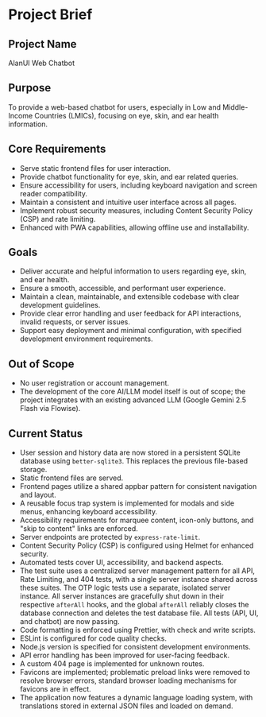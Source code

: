 <!-- Alan UI - projectbrief.md | 19th June 2025, WJW -->

# Project Brief

## Project Name
AlanUI Web Chatbot

## Purpose
To provide a web-based chatbot for users, especially in Low and Middle-Income Countries (LMICs), focusing on eye, skin, and ear health information.

## Core Requirements
- Serve static frontend files for user interaction.
- Provide chatbot functionality for eye, skin, and ear related queries.
- Ensure accessibility for users, including keyboard navigation and screen reader compatibility.
- Maintain a consistent and intuitive user interface across all pages.
- Implement robust security measures, including Content Security Policy (CSP) and rate limiting.
- Enhanced with PWA capabilities, allowing offline use and installability.

## Goals
- Deliver accurate and helpful information to users regarding eye, skin, and ear health.
- Ensure a smooth, accessible, and performant user experience.
- Maintain a clean, maintainable, and extensible codebase with clear development guidelines.
- Provide clear error handling and user feedback for API interactions, invalid requests, or server issues.
- Support easy deployment and minimal configuration, with specified development environment requirements.

## Out of Scope
- No user registration or account management.
- The development of the core AI/LLM model itself is out of scope; the project integrates with an existing advanced LLM (Google Gemini 2.5 Flash via Flowise).

## Current Status
- User session and history data are now stored in a persistent SQLite database using `better-sqlite3`. This replaces the previous file-based storage.
- Static frontend files are served.
- Frontend pages utilize a shared appbar pattern for consistent navigation and layout.
- A reusable focus trap system is implemented for modals and side menus, enhancing keyboard accessibility.
- Accessibility requirements for marquee content, icon-only buttons, and "skip to content" links are enforced.
- Server endpoints are protected by `express-rate-limit`.
- Content Security Policy (CSP) is configured using Helmet for enhanced security.
- Automated tests cover UI, accessibility, and backend aspects.
- The test suite uses a centralized server management pattern for all API, Rate Limiting, and 404 tests, with a single server instance shared across these suites. The OTP logic tests use a separate, isolated server instance. All server instances are gracefully shut down in their respective `afterAll` hooks, and the global `afterAll` reliably closes the database connection and deletes the test database file. All tests (API, UI, and chatbot) are now passing.
- Code formatting is enforced using Prettier, with check and write scripts.
- ESLint is configured for code quality checks.
- Node.js version is specified for consistent development environments.
- API error handling has been improved for user-facing feedback.
- A custom 404 page is implemented for unknown routes.
- Favicons are implemented; problematic preload links were removed to resolve browser errors, standard browser loading mechanisms for favicons are in effect.
- The application now features a dynamic language loading system, with translations stored in external JSON files and loaded on demand.
